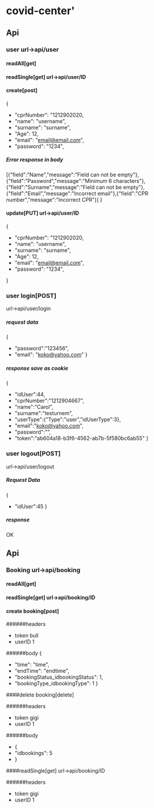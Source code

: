 # covid-center'




## Api

### user   url->api/user

#### readAll[get]
#### readSingle[get] url->api/user/ID
#### create[post]

{
* "cprNumber": "1212902020,
* "name": "username",
* "surname": "surname",
* "Age": 12,
* "email": "email@email.com",
* "password": "1234",

##### Error response in body
[{"field":"Name","message":"Field can not be empty"},{"field":"Password","message":"Minimum 6 characters"},{"field":"Surname","message":"Field can not be empty"},{"field":"Email","message":"Incorrect email"},{"field":"CPR number","message":"Incorrect CPR"}]
}
#### update[PUT]   url->api/user/ID

{
* "cprNumber": "1212902020,
* "name": "username",
* "surname": "surname",
* "Age": 12,
* "email": "email@email.com",
* "password": "1234",

}

### user login[POST]

url->api/user/login 

##### request data
{
* "password":"123456",
* "email": "koko@yahoo.com"
}
##### response save as cookie  
  {
  * "idUser":44,
  * "cprNumber":"1212904667",
  * "name":"Carol",
  * "surname":"testurnem",
  * "userType":{"Type":"user","idUserType":3},
  * "email":"koko@yahoo.com",
  * "password":"",
  * "token":"ab604a18-b3f6-4562-ab7b-5f580bc6ab55"
    }

### user logout[POST]

url->api/user/logout

##### Request Data 

{
* "idUser":45
}

##### response 
 OK


## Api

### Booking   url->api/booking

#### readAll[get]
#### readSingle[get] url->api/booking/ID
#### create booking[post]

######headers 
* token bull
* userID 1

######body
{
* "time": "time",
* "endTime": "endtime",
* "bookingStatus_idbookingStatus": 1,
* "bookingType_idbookingType": 1
}
  
####delete booking[delete]

######headers
* token gigi
* userID 1

######body

* {   
* "idbookings": 5
* }

####readSingle[get] url->api/booking/ID


######headers
* token gigi
* userID 1

